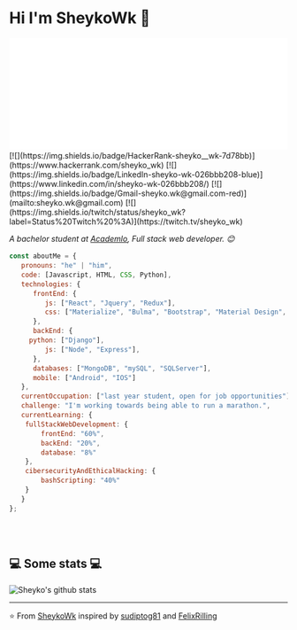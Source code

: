 # Hi I'm SheykoWk    👋
<img src="https://github.com/SheykoWk/SheykoWk/blob/main/svg.svg"/>
[![](https://img.shields.io/badge/HackerRank-sheyko__wk-7d78bb)](https://www.hackerrank.com/sheyko_wk)
[![](https://img.shields.io/badge/LinkedIn-sheyko-wk-026bbb208-blue)](https://www.linkedin.com/in/sheyko-wk-026bbb208/)
[![](https://img.shields.io/badge/Gmail-sheyko.wk@gmail.com-red)](mailto:sheyko.wk@gmail.com)
[![](https://img.shields.io/twitch/status/sheyko_wk?label=Status%20Twitch%20%3A)](https://twitch.tv/sheyko_wk)
<p><em>A bachelor student at <a href="https://www.academlo.com/">Academlo</a>, Full stack web developer. 😊</br>
</em></p>


```javascript
const aboutMe = {
   pronouns: "he" | "him",
   code: [Javascript, HTML, CSS, Python],
   technologies: {
      frontEnd: {
         js: ["React", "Jquery", "Redux"],
         css: ["Materialize", "Bulma", "Bootstrap", "Material Design", "Semantic UI", "Sass"]
      },
      backEnd: {
	 python: ["Django"],
         js: ["Node", "Express"],
      },
      databases: ["MongoDB", "mySQL", "SQLServer"],
      mobile: ["Android", "IOS"]
   },
   currentOccupation: ["last year student, open for job opportunities"],
   challenge: "I'm working towards being able to run a marathon.",
   currentLearning: {
   	fullStackWebDevelopment: {
		frontEnd: "60%",
		backEnd: "20%",
   		database: "8%"
	},
	cibersecurityAndEthicalHacking: {
		bashScripting: "40%"
	}
   }
};
```
</br></br>
<h2>💻 Some stats 💻</h2>

![Sheyko's github stats](https://github-readme-stats.vercel.app/api?username=SheykoWk&show_icons=true&theme=dracula)

---

⭐️ From [SheykoWk](https://github.com/SheykoWk) inspired by [sudiptog81](https://github.com/sudiptog81) and  [FelixRilling](https://github.com/)
